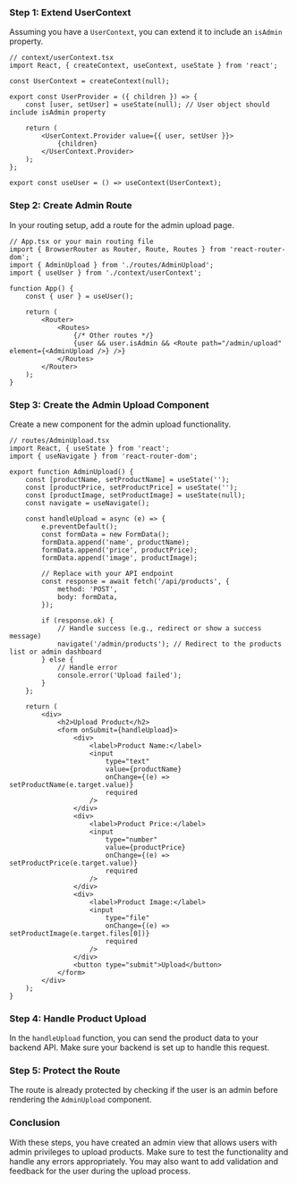 ### Step 1: Extend UserContext

Assuming you have a `UserContext`, you can extend it to include an `isAdmin` property.

```tsx
// context/userContext.tsx
import React, { createContext, useContext, useState } from 'react';

const UserContext = createContext(null);

export const UserProvider = ({ children }) => {
    const [user, setUser] = useState(null); // User object should include isAdmin property

    return (
        <UserContext.Provider value={{ user, setUser }}>
            {children}
        </UserContext.Provider>
    );
};

export const useUser = () => useContext(UserContext);
```

### Step 2: Create Admin Route

In your routing setup, add a route for the admin upload page.

```tsx
// App.tsx or your main routing file
import { BrowserRouter as Router, Route, Routes } from 'react-router-dom';
import { AdminUpload } from './routes/AdminUpload';
import { useUser } from './context/userContext';

function App() {
    const { user } = useUser();

    return (
        <Router>
            <Routes>
                {/* Other routes */}
                {user && user.isAdmin && <Route path="/admin/upload" element={<AdminUpload />} />}
            </Routes>
        </Router>
    );
}
```

### Step 3: Create the Admin Upload Component

Create a new component for the admin upload functionality.

```tsx
// routes/AdminUpload.tsx
import React, { useState } from 'react';
import { useNavigate } from 'react-router-dom';

export function AdminUpload() {
    const [productName, setProductName] = useState('');
    const [productPrice, setProductPrice] = useState('');
    const [productImage, setProductImage] = useState(null);
    const navigate = useNavigate();

    const handleUpload = async (e) => {
        e.preventDefault();
        const formData = new FormData();
        formData.append('name', productName);
        formData.append('price', productPrice);
        formData.append('image', productImage);

        // Replace with your API endpoint
        const response = await fetch('/api/products', {
            method: 'POST',
            body: formData,
        });

        if (response.ok) {
            // Handle success (e.g., redirect or show a success message)
            navigate('/admin/products'); // Redirect to the products list or admin dashboard
        } else {
            // Handle error
            console.error('Upload failed');
        }
    };

    return (
        <div>
            <h2>Upload Product</h2>
            <form onSubmit={handleUpload}>
                <div>
                    <label>Product Name:</label>
                    <input
                        type="text"
                        value={productName}
                        onChange={(e) => setProductName(e.target.value)}
                        required
                    />
                </div>
                <div>
                    <label>Product Price:</label>
                    <input
                        type="number"
                        value={productPrice}
                        onChange={(e) => setProductPrice(e.target.value)}
                        required
                    />
                </div>
                <div>
                    <label>Product Image:</label>
                    <input
                        type="file"
                        onChange={(e) => setProductImage(e.target.files[0])}
                        required
                    />
                </div>
                <button type="submit">Upload</button>
            </form>
        </div>
    );
}
```

### Step 4: Handle Product Upload

In the `handleUpload` function, you can send the product data to your backend API. Make sure your backend is set up to handle this request.

### Step 5: Protect the Route

The route is already protected by checking if the user is an admin before rendering the `AdminUpload` component.

### Conclusion

With these steps, you have created an admin view that allows users with admin privileges to upload products. Make sure to test the functionality and handle any errors appropriately. You may also want to add validation and feedback for the user during the upload process.